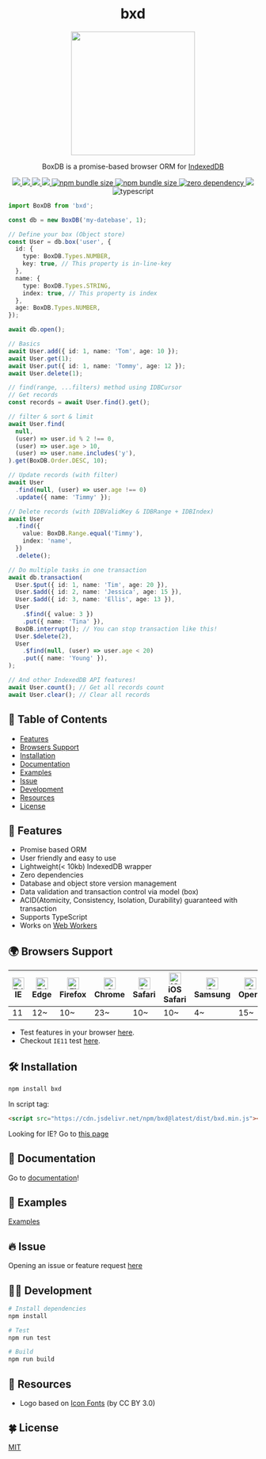 <div align="center">

# bxd

<img src="https://user-images.githubusercontent.com/26512984/113550066-6b21bd00-962d-11eb-8e27-835d543199fe.png" width="250">

BoxDB is a promise-based browser ORM for [IndexedDB](https://developer.mozilla.org/en-US/docs/Web/API/IndexedDB_API)

  <a href="https://github.com/leegeunhyeok/bxd/actions?query=workflow:build" alt="Github actions">
    <img src="https://github.com/leegeunhyeok/bxd/workflows/build/badge.svg">
  </a>
  <a href="https://lgtm.com/projects/g/leegeunhyeok/bxd/context:javascript" alt="lgtm">
    <img src="https://img.shields.io/lgtm/grade/javascript/g/leegeunhyeok/bxd.svg?logo=lgtm&logoWidth=18">
  </a>
  <a href="https://codecov.io/gh/leegeunhyeok/bxd" alt="codecov">
    <img src="https://codecov.io/gh/leegeunhyeok/bxd/branch/dev/graph/badge.svg?token=I5YZWY8PGT">
  </a>
  <a href="https://www.npmjs.com/package/bxd" alt="npm">
    <img src="https://img.shields.io/npm/v/bxd">
  </a>
  <a href="https://www.npmjs.com/package/bxd">
    <img alt="npm bundle size" src="https://img.shields.io/bundlephobia/minzip/bxd">
  </a>
  <a href="https://www.npmjs.com/package/bxd">
    <img alt="npm bundle size" src="https://img.shields.io/bundlephobia/min/bxd">
  </a>
  <a href="https://www.npmjs.com/package/bxd">
    <img alt="zero dependency" src="https://badgen.net/bundlephobia/dependency-count/bxd">
  </a>
  <img src="https://img.shields.io/github/license/leegeunhyeok/bxd">
  <img src="https://badgen.net/badge/-/TypeScript/blue?icon=typescript&label" alt="typescript">

</div>

```typescript
import BoxDB from 'bxd';

const db = new BoxDB('my-datebase', 1);

// Define your box (Object store)
const User = db.box('user', {
  id: {
    type: BoxDB.Types.NUMBER,
    key: true, // This property is in-line-key
  },
  name: {
    type: BoxDB.Types.STRING,
    index: true, // This property is index
  },
  age: BoxDB.Types.NUMBER,
});

await db.open();

// Basics
await User.add({ id: 1, name: 'Tom', age: 10 });
await User.get(1);
await User.put({ id: 1, name: 'Tommy', age: 12 });
await User.delete(1);

// find(range, ...filters) method using IDBCursor
// Get records
const records = await User.find().get();

// filter & sort & limit
await User.find(
  null,
  (user) => user.id % 2 !== 0,
  (user) => user.age > 10,
  (user) => user.name.includes('y'),
).get(BoxDB.Order.DESC, 10);

// Update records (with filter)
await User
  .find(null, (user) => user.age !== 0)
  .update({ name: 'Timmy' });

// Delete records (with IDBValidKey & IDBRange + IDBIndex)
await User
  .find({
    value: BoxDB.Range.equal('Timmy'),
    index: 'name',
  })
  .delete();

// Do multiple tasks in one transaction
await db.transaction(
  User.$put({ id: 1, name: 'Tim', age: 20 }),
  User.$add({ id: 2, name: 'Jessica', age: 15 }),
  User.$add({ id: 3, name: 'Ellis', age: 13 }),
  User
    .$find({ value: 3 })
    .put({ name: 'Tina' }),
  BoxDB.interrupt(); // You can stop transaction like this!
  User.$delete(2),
  User
    .$find(null, (user) => user.age < 20)
    .put({ name: 'Young' }),
);

// And other IndexedDB API features!
await User.count(); // Get all records count
await User.clear(); // Clear all records
```

## 📃 Table of Contents

- [Features](#-features)
- [Browsers Support](#-browsers-support)
- [Installation](#-installation)
- [Documentation](#-documentation)
- [Examples](#-examples)
- [Issue](#-issue)
- [Development](#-development)
- [Resources](#-resources)
- [License](#-license)

## 🌟 Features

- Promise based ORM
- User friendly and easy to use
- Lightweight(< 10kb) IndexedDB wrapper
- Zero dependencies
- Database and object store version management
- Data validation and transaction control via model (box)
- ACID(Atomicity, Consistency, Isolation, Durability) guaranteed with transaction
- Supports TypeScript
- Works on [Web Workers](https://developer.mozilla.org/en-US/docs/Web/API/Web_Workers_API)

## 🌍 Browsers Support

| <img src="https://user-images.githubusercontent.com/26512984/121935549-8292ca00-cd83-11eb-885c-9497bc78b104.png" alt="Edge" width="24px" height="24px" /></br>IE | <img src="https://user-images.githubusercontent.com/26512984/121934559-64789a00-cd82-11eb-9238-4fc21eb835e2.png" alt="Edge" width="24px" height="24px" /></br>Edge | <img src="https://user-images.githubusercontent.com/26512984/121934551-62aed680-cd82-11eb-8a33-593af8b5fdbd.png" alt="Firefox" width="24px" height="24px" /></br>Firefox | <img src="https://user-images.githubusercontent.com/26512984/121934545-604c7c80-cd82-11eb-884d-d9d8dad26e01.png" alt="Chrome" width="24px" height="24px" /></br>Chrome | <img src="https://user-images.githubusercontent.com/26512984/121934539-5dea2280-cd82-11eb-96ed-fbef553ec0e6.png" alt="Safari" width="24px" height="24px" /></br>Safari | <img src="https://user-images.githubusercontent.com/26512984/121934534-5c205f00-cd82-11eb-846b-cac169df47c7.png" alt="iOS Safari" width="24px" height="24px" /></br>iOS Safari | <img src="https://user-images.githubusercontent.com/26512984/121934526-5aef3200-cd82-11eb-981d-835490f7b1b2.png" alt="Samsung" width="24px" height="24px" /></br>Samsung | <img src="https://user-images.githubusercontent.com/26512984/121934519-59256e80-cd82-11eb-9b11-4805c7dd0ba1.png" alt="Opera" width="24px" height="24px" /></br>Opera |
| ---------------------------------------------------------------------------------------------------------------------------------------------------------------- | ------------------------------------------------------------------------------------------------------------------------------------------------------------------ | ------------------------------------------------------------------------------------------------------------------------------------------------------------------------ | ---------------------------------------------------------------------------------------------------------------------------------------------------------------------- | ---------------------------------------------------------------------------------------------------------------------------------------------------------------------- | ------------------------------------------------------------------------------------------------------------------------------------------------------------------------------ | ------------------------------------------------------------------------------------------------------------------------------------------------------------------------ | -------------------------------------------------------------------------------------------------------------------------------------------------------------------- |
| 11                                                                                                                                                               | 12~                                                                                                                                                                | 10~                                                                                                                                                                      | 23~                                                                                                                                                                    | 10~                                                                                                                                                                    | 10~                                                                                                                                                                            | 4~                                                                                                                                                                       | 15~                                                                                                                                                                  |

- Test features in your browser [here](https://leegeunhyeok.github.io/bxd/demo.html).
- Checkout `IE11` test [here](https://leegeunhyeok.github.io/bxd/ie.html).

## 🛠 Installation

```bash
npm install bxd
```

In script tag:

```html
<script src="https://cdn.jsdelivr.net/npm/bxd@latest/dist/bxd.min.js"></script>
```

Looking for IE? Go to [this page](https://this.geundung.dev/bxd/ie)

## 📖 Documentation

Go to [documentation](https://leegeunhyeok.github.io/bxd)!

## 🌱 Examples

[Examples](https://leegeunhyeok.github.io/bxd/examples.html)

## 🔥 Issue

Opening an issue or feature request [here](https://github.com/leegeunhyeok/bxd/issues)

## 👨‍💻 Development

```bash
# Install dependencies
npm install

# Test
npm run test

# Build
npm run build
```

## 🎨 Resources

- Logo based on [Icon Fonts](http://www.onlinewebfonts.com/icon) (by CC BY 3.0)

## 🍀 License

[MIT](./LICENSE)

